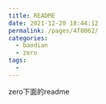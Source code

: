 ```yaml
---
title: README
date: 2021-12-20 18:44:12
permalink: /pages/4f8062/
categories:
  - baodian
  - zero
tags:
  - 
---
```

zero下面的readme

